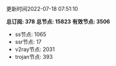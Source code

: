 更新时间2022-07-18 07:51:10

**总订阅: 378**
**总节点: 15823**
**有效节点: 3506**
- ss节点: 1065
- ssr节点: 17
- v2ray节点: 2031
- trojan节点: 393
